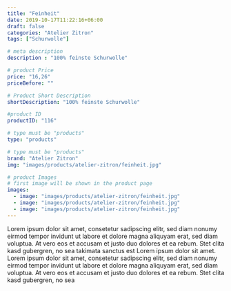 ```yaml
---
title: "Feinheit"
date: 2019-10-17T11:22:16+06:00
draft: false
categories: "Atelier Zitron"
tags: ["Schurwolle"]	

# meta description
description : "100% feinste Schurwolle"

# product Price
price: "16,26"
priceBefore: ""

# Product Short Description
shortDescription: "100% feinste Schurwolle"

#product ID
productID: "116"

# type must be "products"
type: "products"

# type must be "products"
brand: "Atelier Zitron"
img: "images/products/atelier-zitron/feinheit.jpg"   

# product Images
# first image will be shown in the product page
images:
  - image: "images/products/atelier-zitron/feinheit.jpg"
  - image: "images/products/atelier-zitron/feinheit.jpg"
  - image: "images/products/atelier-zitron/feinheit.jpg"
---
```


Lorem ipsum dolor sit amet, consetetur sadipscing elitr, sed diam nonumy eirmod tempor invidunt ut labore et dolore magna aliquyam erat, sed diam voluptua. At vero eos et accusam et justo duo dolores et ea rebum. Stet clita kasd gubergren, no sea takimata sanctus est Lorem ipsum dolor sit amet. Lorem ipsum dolor sit amet, consetetur sadipscing elitr, sed diam nonumy eirmod tempor invidunt ut labore et dolore magna aliquyam erat, sed diam voluptua. At vero eos et accusam et justo duo dolores et ea rebum. Stet clita kasd gubergren, no sea 
